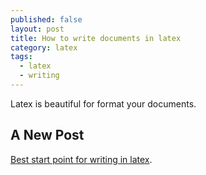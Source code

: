 ```yaml
---
published: false
layout: post
title: How to write documents in latex
category: latex
tags:
  - latex
  - writing
---
```

Latex is beautiful for format your documents.


## A New Post

 [Best start point for writing in latex](https://www.youtube.com/playlist?list=PLnC5h3PY-znygZ2rYNaX7_8j2Duwh58cK).
